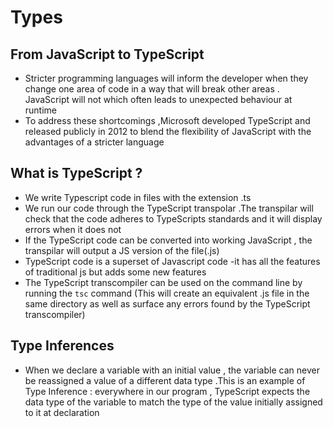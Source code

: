 # Types



## From JavaScript to TypeScript 

- Stricter programming languages will inform the developer when they change one area of code in a way that will break other areas . JavaScript will not which often leads to unexpected behaviour at runtime
- To address these shortcomings ,Microsoft developed TypeScript and released publicly in 2012 to blend the flexibility of JavaScript with the advantages of a stricter language 

## What is TypeScript ? 

- We write Typescript code in files with the extension .ts
- We run our code through the TypeScript transpolar .The transpilar will check that the code adheres to TypeScripts standards and it will display errors when it does not 
- If the TypeScript code can be converted into working JavaScript , the transpilar will output a JS version of the file(.js)
- TypeScript code is a superset of Javascript code -it has all the features of traditional js but adds some new features 
- The TypeScript transcompiler can be used on the command line by running the `tsc` command (This will create an equivalent .js file in the same directory as well as surface any errors found by the TypeScript transcompiler)  

## Type Inferences

- When we declare a variable with an initial value , the variable can never be reassigned a value of a different data type .This is an example of Type Inference : everywhere in our program , TypeScript expects the data type of the variable to match the type of the value initially assigned to it at declaration